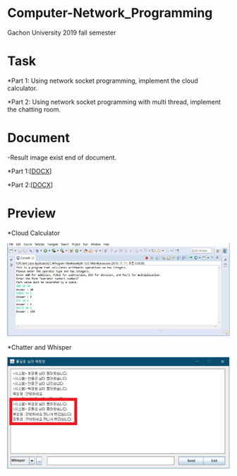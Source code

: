 # Computer-Network_Programming
Gachon University 2019 fall semester

# Task
*Part 1: Using network socket programming, implement the cloud calculator.

*Part 2: Using network socket programming with multi thread, implement the chatting room.

# Document
-Result image exist end of document.

*Part 1:[[DOCX](https://drive.google.com/file/d/1gBV4pMRFQ84p4Nfy5gUb0l-ScYRZ1Xq3/view?usp=sharing)]

*Part 2:[[DOCX](https://drive.google.com/file/d/1sHv0kcCrC40R5AHoypQ3BbfcZOWnrKM1/view?usp=sharing)]

# Preview
*Cloud Calculator

![ScreenShot](calculator_preview.png)


*Chatter and Whisper

![ScreenShot](chatter_preview.png)
